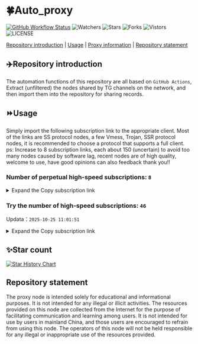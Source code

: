 # 🍀Auto_proxy
[![GitHub Workflow Status](https://img.shields.io/github/actions/workflow/status/PangTouY00/Auto_proxy/main.yml?branch=main)](https://github.com/PangTouY00/Auto_proxy/actions/workflows/main.yml?branch=main) 
![Watchers](https://img.shields.io/github/watchers/w1770946466/Auto_proxy) ![Stars](https://img.shields.io/github/stars/PangTouY00/Auto_proxy) ![Forks](https://img.shields.io/github/forks/w1770946466/Auto_proxy) ![Vistors](https://visitor-badge.laobi.icu/badge?page_id=PangTouY00.Auto_proxy) ![LICENSE](https://img.shields.io/badge/license-CC%20BY--SA%204.0-green.svg)

[Repository introduction](https://github.com/PangTouY00/Auto_proxy#Repositoryintroduction) | [Usage](https://github.com/PangTouY00/Auto_proxy#Usage) | [Proxy information](https://github.com/PangTouY00/Auto_proxy#Proxyinformation) | [Repository statement](https://github.com/PangTouY00/Auto_proxy#Repositorystatement)

## ✈️Repository introduction
The automation functions of this repository are all based on `GitHub Actions`,
Extract (unfiltered) the nodes shared by TG channels on the network, and then import them into the repository for sharing records.

## ⏩Usage
Simply import the following subscription link to the appropriate client. Most of the links are SS protocol nodes, a few Vmess, Trojan, SSR protocol nodes, it is recommended to choose a protocol that supports a full client.
ps: Increase to 8 subscription links, each about 150 (uncertain) to avoid too many nodes caused by software lag, recent nodes are of high quality, welcome to use, have good opinions can also feedback thank you!!

### Number of perpetual high-speed subscriptions: `8`

<details>
  <summary>Expand the Copy subscription link</summary>

  
- [Multiprotocol Base64 encoding](https://raw.githubusercontent.com/PangTouY00/Auto_proxy/main/Long_term_subscription1)
`https://raw.githubusercontent.com/PangTouY00/Auto_proxy/main/Long_term_subscription_num`
`Total number of merge nodes: 362`

- [Multiprotocol Base64 encoding](https://raw.githubusercontent.com/PangTouY00/Auto_proxy/main/Long_term_subscription1)
`https://raw.githubusercontent.com/PangTouY00/Auto_proxy/main/Long_term_subscription1`
`Total number of merge nodes: 46`

- [Multiprotocol Base64 encoding](https://raw.githubusercontent.com/PangTouY00/Auto_proxy/main/Long_term_subscription2)
`https://raw.githubusercontent.com/PangTouY00/Auto_proxy/main/Long_term_subscription2`
`Total number of merge nodes: 46`

- [Multiprotocol Base64 encoding](https://raw.githubusercontent.com/PangTouY00/Auto_proxy/main/Long_term_subscription3)
`https://raw.githubusercontent.com/PangTouY00/Auto_proxy/main/Long_term_subscription3`
`Total number of merge nodes: 46`

- [Multiprotocol Base64 encoding](https://raw.githubusercontent.com/PangTouY00/Auto_proxy/main/Long_term_subscription4)
`https://raw.githubusercontent.com/PangTouY00/Auto_proxy/main/Long_term_subscription4`
`Total number of merge nodes: 46`

- [Multiprotocol Base64 encoding](https://raw.githubusercontent.comPangTouY00/Auto_proxy/main/Long_term_subscription5)
`https://raw.githubusercontent.com/PangTouY00/Auto_proxy/main/Long_term_subscription5`
`Total number of merge nodes: 46`

- [Multiprotocol Base64 encoding](https://raw.githubusercontent.com/PangTouY00/Auto_proxy/main/Long_term_subscription6)
`https://raw.githubusercontent.com/PangTouY00/Auto_proxy/main/Long_term_subscription6`
`Total number of merge nodes: 46`

- [Multiprotocol Base64 encoding](https://raw.githubusercontent.com/PangTouY00/Auto_proxy/main/Long_term_subscription7)
`https://raw.githubusercontent.com/PangTouY00/Auto_proxy/main/Long_term_subscription7`
`Total number of merge nodes: 46`

- [Multiprotocol Base64 encoding](https://raw.githubusercontent.com/PangTouY00/Auto_proxy/main/Long_term_subscription8)
`https://raw.githubusercontent.com/PangTouY00/Auto_proxy/main/Long_term_subscription8`
`Total number of merge nodes: 40`

- [Clash subscription](https://raw.githubusercontent.com/PangTouY00/Auto_proxy/main/Long_term_subscription2.yaml)
`https://raw.githubusercontent.com/PangTouY00/Auto_proxy/main/Long_term_subscription1.yaml`


- [Clash subscription](https://raw.githubusercontent.com/PangTouY00/Auto_proxy/main/Long_term_subscription2.yaml)
`https://raw.githubusercontent.com/PangTouY00/Auto_proxy/main/Long_term_subscription2.yaml`


- [Clash subscription](https://raw.githubusercontent.com/PangTouY00/Auto_proxy/main/Long_term_subscription3.yaml)
`https://raw.githubusercontent.com/PangTouY00/Auto_proxy/main/Long_term_subscription3.yaml`
  
</details>

### Try the number of high-speed subscriptions: `46`
Updata：`2025-10-25 11:01:51`


<details>
  <summary>Expand the Copy subscription link</summary>  







































































































































































































































































































































































































































































































































































































































































































































































































































































































































































































































































































































































































































































































































































































































































































































































































































































































































































































































































































































































































































































































































































































































































































































































































































































































































































































































































































































































































































































































































































































































































































































































































































































































































































































































































































































































































































































































































































































































































































































































































































































































































































































































































































































































































































































































































































































































































































































































































































































































































































































































































































































































































































































































































































































































































































































































































































































































































































































































































































































































































































































































































































































































































































































































































































































































































































































































































































































































































































































































































































































































































































































































































































































































































































































































































































































































































































































































































































































































































































































































































































































































































































































































































































































































































































































































































































































































































































































































































































































































































































































































































































































































































































































































































































































































































































































































































































































































































































































































































































































































































































































































































































































































































































































































































































































































































































































































































































































































































































































































































































































































































































































































































































































































































































































































































































































































































































































































































































































































































































































































































































































































































































































































































































































































































































































































































































































































































































































































































































































































































































































































































































































































































































































































































































































































































































































































































































































































































































































































































































































































































































































































































































































































































































































































































































































































































































































































































































































































































































































































































































































































































































































































































































































































































































































































































































































































































































































































































































































































































































































































































































































































































































































































































































































































































































































































































































































































































































































































































































































































































































































































































































































































































































































































































































































































































































































































































































































































































































































































































































































































































































































































































































































































































































































































































































































































































































































































































































































































































































































































































































































































































































































































































































































































































































































































































































































































































































































































































































































































































































































































































































































































































































































































































































































































































































































































































































































































































































































































































































































































































































































































































































































































































































































































































































































































































































































































































































































































































































































































































































































































































































































































































































































































































































































































































































































































































































































































































































































































































































































































































































































































































































































































































































































































































































































































































































































































































































































































































































































































































































































































































































































































































































































































































































































































































































































































































































































































































































































































































































































































































































































































































































































































































































































































































































































































































































































































































































































































































































































































































































































































































































































































































































































































































































































































































































































































































































































































































































































































>Trial subscription：
`http://107.173.31.17/api/v1/client/subscribe?token=cb900a97de867930aa568226d172b5b7`




>Trial subscription：
`https://xixixi003.hjsbssbsbsbsbs.sbs/api/v1/client/subscribe?token=ee2031bbcafa9be60ed3fb50216719f9`




>Trial subscription：
`https://gods2.dashicn.buzz/api/v1/client/subscribe?token=5a3b5110e92907a59c7f2c9eedc384f2`




>Trial subscription：
`https://kingfisher.top/api/v1/client/subscribe?token=64b209e4df634cb0eda992f168c57c63`




>Trial subscription：
`https://www.56idc.news/api/v1/client/subscribe?token=b63684bc22f5f845c7cc0154a775f287`




>Trial subscription：
`https://slianvpn.com/api/v1/client/subscribe?token=69df1a0fe8f14ff4f819e8ba61ecb2b0`




>Trial subscription：
`https://multiserver.multiserveradelshoop.com/api/v1/client/subscribe?token=ef53b1442ebcdefb91914619eb1541b2`




>Trial subscription：
`https://yywhale.com/api/v1/client/subscribe?token=f47db6c4c9848c071b7e5f0a8244ebe8`




>Trial subscription：
`https://tizi8.top/api/v1/client/subscribe?token=1288bacc1061c94e56c5f70183db4a25`




>Trial subscription：
`https://www.louwangzhiyu.org/api/v1/client/subscribe?token=442ecbb7a5b92432d18c92a8d39c5daf`




>Trial subscription：
`https://vaamx.louwangzhiyu.online/api/v1/client/subscribe?token=242b8980b5c44db7c5ad18ff48d3a9cf`




>Trial subscription：
`https://a.mayi520.shop/api/v1/client/subscribe?token=508cc4c0ed4e707ac8d1594e7a85f405`




>Trial subscription：
`https://fs.v2rayse.com/share/20251022/ip9hv7cp52.txt`




>Trial subscription：
`https://xyjs1.sbs/api/v1/client/subscribe?token=8d33da5805de0a78760bb3aa90b68da5`




>Trial subscription：
`https://poiuytrewq.yxt999.cn/api/v1/client/subscribe?token=9c7037925199e85c47a47308caa74dd3`




>Trial subscription：
`http://tinnyrick8888.com/api/v1/client/subscribe?token=e203e836699815e1812a423463d02cc4`




>Trial subscription：
`https://gods4.dashicn.buzz/api/v1/client/subscribe?token=62e49a6a97334fe562d580b4b30297c5`




>Trial subscription：
`https://slianvpn.top/api/v1/client/subscribe?token=a7dbecfe3a9f0c720167fc08b2e2a08b`




>Trial subscription：
`https://tsxspace.com/api/v1/client/subscribe?token=ebb486c2742cdeff5a84142a5c83bb38`




>Trial subscription：
`https://xyjs1.buzz/api/v1/client/subscribe?token=70ad103571b75302a6555f383c857452`




>Trial subscription：
`https://56idc.news/api/v1/client/subscribe?token=1492e699a5e4d5f62421458a15fab90a`




>Trial subscription：
`https://syhaha.xxttx.cn/api/v1/client/subscribe?token=9600bf8012cb5b0330cc9e417ae9d385`




>Trial subscription：
`https://dashuai.us/api/v1/client/subscribe?token=8562e240e5f60167a59ecce2d5ee1b66`




>Trial subscription：
`https://cfvpn.com/api/v1/client/subscribe?token=1aed02ac37884123e483cffef3ddde0f`




>Trial subscription：
`https://xxx.yxt999.cn/api/v1/client/subscribe?token=0e9223f98d3b2166f41249fd7ec9a398`




>Trial subscription：
`https://dyxixi001.xxssx.cn/api/v1/client/subscribe?token=e7cac3530ed0d04b8c1ee09aac678ec4`




>Trial subscription：
`https://ylccloud.top/api/v1/client/subscribe?token=695abfc2d8487a56838cdbf7662ef838`




>Trial subscription：
`https://go.yueyun.de/api/v1/client/subscribe?token=6335b8148f9a7f1bae6fbe47df553fc3`




>Trial subscription：
`https://hjxixi003.xxuux.cn/api/v1/client/subscribe?token=019b4055bafec5d613dbc60df21ddd8e`




>Trial subscription：
`https://jshaha.xxttx.cn/api/v1/client/subscribe?token=00070cc0344c33ca1c99868a617e7a30`




>Trial subscription：
`https://gods1.dashicn.buzz/api/v1/client/subscribe?token=55fc2749a76b9a9a68d4050c7e05e604`




>Trial subscription：
`https://hjxixi002.xxttx.cn/api/v1/client/subscribe?token=d10eca2766213053f6baab7ca2cc2392`




>Trial subscription：
`https://gods3.dashicn.buzz/api/v1/client/subscribe?token=b0cdfdce1592314550e4834b81a71eed`




>Trial subscription：
`https://xunyungogogo.xyz/api/v1/client/subscribe?token=2e98248700bbee3d36a4989d53b43d49`




>Trial subscription：
`https://old-v2b.linkedton.com/api/v1/client/subscribe?token=b44afa2d21afd8f39ba2a8ee584527a6`




>Trial subscription：
`https://best.nxxbbf.com/api/v1/client/subscribe?token=17b5ab55b794c4065aa0c1a971de6cdd`




>Trial subscription：
`https://dl.vfkum.website/api/v1/client/subscribe?token=15681fbee0b959b4d70f250e3ab425e6`




>Trial subscription：
`https://sufujia.top/api/v1/client/subscribe?token=784124f217a734dd63caebbbbb0a1808`




>Trial subscription：
`https://x2b.eans.top/api/v1/client/subscribe?token=6fdfa33f6bdbdd1d808208e72128b644`




>Trial subscription：
`https://dyhaha.xxttx.cn/api/v1/client/subscribe?token=4c59010aa4230808807067d144bdca87`




>Trial subscription：
`https://www.ch000zy.com/api/v1/client/subscribe?token=c5c78d874c259b60e89da10b3dd7fd6f`




>Trial subscription：
`https://asdfg.njdjjxjbcbw.icu/api/v1/client/subscribe?token=0cfae139fa3ada48df1feefa5e2d7a01`




>Trial subscription：
`https://pro.xmyidc.com/api/v1/client/subscribe?token=905cbf9bc018a33cf2e67ab9f3037a27`




>Trial subscription：
`https://huojian4.top/api/v1/client/subscribe?token=eb0b75c29528f87349b709fa855e881d`




>Trial subscription：
`https://xbd.iftballs.com/api/v1/client/subscribe?token=111e4c931d49ca41ec7a2b3b010d20e7`




>Trial subscription：
`https://v2.heiu.me/api/v1/client/subscribe?token=b16592e06f19f456de410c5f0f99fc09`



</details>

## ✨Star count
[![Star History Chart](https://api.star-history.com/svg?repos=PangTouY00/Auto_proxy&type=Date)](https://star-history.com/#w1770946466/Auto_proxy&Date)



## Repository statement
The proxy node is intended solely for educational and informational purposes. It is not intended for any illegal or illicit activities. The resources provided on this node are collected from the Internet for the purpose of facilitating communication and learning among users. It is not intended for use by users in mainland China, and those users are encouraged to refrain from using this node. The operators of this node will not be held responsible for any illegal or inappropriate use of the resources provided.
